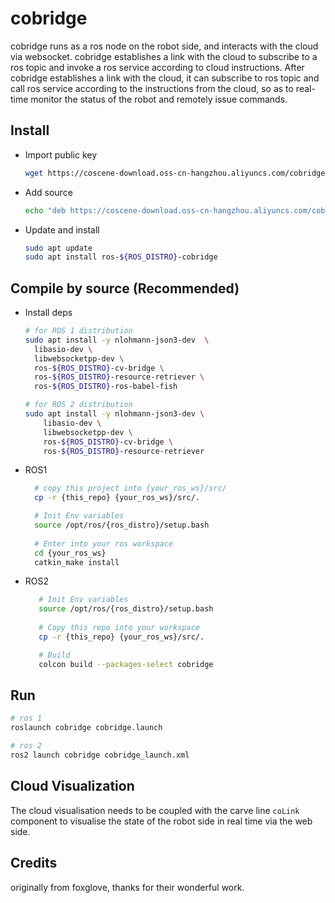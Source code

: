 # cobridge

cobridge runs as a ros node on the robot side, and interacts with the cloud via websocket. cobridge establishes a link with the cloud to subscribe to a ros topic and invoke a ros service according to cloud instructions.
After cobridge establishes a link with the cloud, it can subscribe to ros topic and call ros service according to the instructions from the cloud, so as to real-time monitor the status of the robot and remotely issue commands.

## Install

* Import public key
  
  ``` bash
  wget https://coscene-download.oss-cn-hangzhou.aliyuncs.com/cobridge/coscene.gpg && sudo apt-key add coscene.gpg
  ```
  
* Add source

  ``` bash
  echo "deb https://coscene-download.oss-cn-hangzhou.aliyuncs.com/cobridge stable main" | sudo tee /etc/apt/sources.list.d/cobridge.list
  ```
  
* Update and install

  ``` bash
  sudo apt update
  sudo apt install ros-${ROS_DISTRO}-cobridge
  ```

## Compile by source (Recommended)

* Install deps 
  ``` bash
  # for ROS 1 distribution
  sudo apt install -y nlohmann-json3-dev  \
    libasio-dev \
    libwebsocketpp-dev \
    ros-${ROS_DISTRO}-cv-bridge \
    ros-${ROS_DISTRO}-resource-retriever \
    ros-${ROS_DISTRO}-ros-babel-fish
  
  # for ROS 2 distribution
  sudo apt install -y nlohmann-json3-dev \
      libasio-dev \
      libwebsocketpp-dev \
      ros-${ROS_DISTRO}-cv-bridge \
      ros-${ROS_DISTRO}-resource-retriever
  ```

* ROS1

  ``` bash
    # copy this project into {your_ros_ws}/src/
    cp -r {this_repo} {your_ros_ws}/src/.
  
    # Init Env variables
    source /opt/ros/{ros_distro}/setup.bash
 
    # Enter into your ros workspace 
    cd {your_ros_ws}
    catkin_make install
  ```


* ROS2

  ``` bash 
     # Init Env variables
     source /opt/ros/{ros_distro}/setup.bash
     
     # Copy this repo into your workspace
     cp -r {this_repo} {your_ros_ws}/src/. 
  
     # Build
     colcon build --packages-select cobridge
  ```

## Run
  ``` bash
  # ros 1
  roslaunch cobridge cobridge.launch
  
  # ros 2
  ros2 launch cobridge cobridge_launch.xml 
  ```

## Cloud Visualization 
The cloud visualisation needs to be coupled with the carve line `coLink` component to visualise the state of the robot side in real time via the web side.

## Credits
originally from foxglove, thanks for their wonderful work. 
